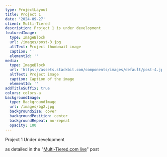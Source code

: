 ```yaml
---
type: ProjectLayout
title: Project 1
date: '2024-09-27'
client: Multi-Tiered
description: Project 1 is under development
featuredImage:
  type: ImageBlock
  url: /images/post-3.jpg
  altText: Project thumbnail image
  caption: ''
  elementId: ''
media:
  type: ImageBlock
  url: 'https://assets.stackbit.com/components/images/default/post-4.jpeg'
  altText: Project image
  caption: Caption of the image
  elementId: ''
addTitleSuffix: true
colors: colors-a
backgroundImage:
  type: BackgroundImage
  url: /images/bg2.jpg
  backgroundSize: cover
  backgroundPosition: center
  backgroundRepeat: no-repeat
  opacity: 100
---
```

Project 1 Under development

as detailed in the "[Multi-Tiered.com live](https://multi-tiered.com/blog/multi-tiered/)" post
